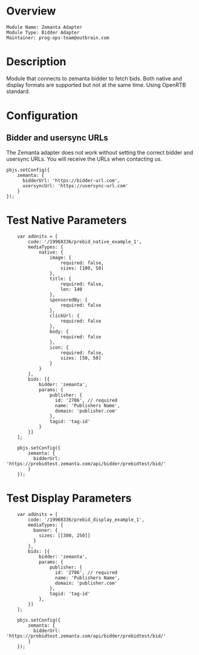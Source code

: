 # Overview

```
Module Name: Zemanta Adapter
Module Type: Bidder Adapter
Maintainer: prog-ops-team@outbrain.com
```

# Description

Module that connects to zemanta bidder to fetch bids.
Both native and display formats are supported but not at the same time. Using OpenRTB standard.

# Configuration

## Bidder and usersync URLs

The Zemanta adapter does not work without setting the correct bidder and usersync URLs.
You will receive the URLs when contacting us.

```
pbjs.setConfig({
    zemanta: {
      bidderUrl: 'https://bidder-url.com',
      usersyncUrl: 'https://usersync-url.com'
    }
});
```


# Test Native Parameters
```
    var adUnits = [
        code: '/19968336/prebid_native_example_1',
        mediaTypes: {
            native: {
                image: {
                    required: false,
                    sizes: [100, 50]
                },
                title: {
                    required: false,
                    len: 140
                },
                sponsoredBy: {
                    required: false
                },
                clickUrl: {
                    required: false
                },
                body: {
                    required: false
                },
                icon: {
                    required: false,
                    sizes: [50, 50]
                }
            }
        },
        bids: [{
            bidder: 'zemanta',
            params: {
                publisher: {
                  id: '2706', // required
                  name: 'Publishers Name',
                  domain: 'publisher.com'
                },
                tagid: 'tag-id'
            }
        }]
    ];

    pbjs.setConfig({
        zemanta: {
          bidderUrl: 'https://prebidtest.zemanta.com/api/bidder/prebidtest/bid/'
        }
    });
```

# Test Display Parameters
```
    var adUnits = [
        code: '/19968336/prebid_display_example_1',
        mediaTypes: {
          banner: {
            sizes: [[300, 250]]
          }
        },
        bids: [{
            bidder: 'zemanta',
            params: {
                publisher: {
                  id: '2706', // required
                  name: 'Publishers Name',
                  domain: 'publisher.com'
                },
                tagid: 'tag-id'
            },
        }]
    ];

    pbjs.setConfig({
        zemanta: {
          bidderUrl: 'https://prebidtest.zemanta.com/api/bidder/prebidtest/bid/'
        }
    });
```
